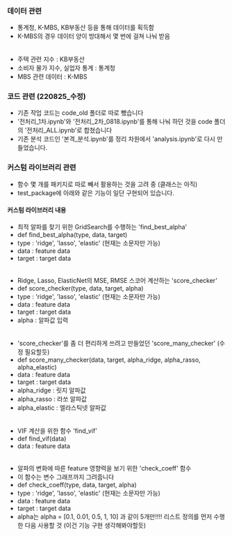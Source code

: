 ### 데이터 관련
- 통계청, K-MBS, KB부동산 등을 통해 데이터를 획득함
- K-MBS의 경우 데이터 양이 방대해서 몇 번에 걸쳐 나눠 받음
######
- 주택 관련 지수 : KB부동산
- 소비자 물가 지수, 실업자 통계 : 통계청
- MBS 관련 데이터 : K-MBS

### 코드 관련 (220825_수정)
- 기존 작업 코드는 code_old 폴더로 따로 뺐습니다
- '전처리_1차.ipynb'와 '전처리_2차_0818.ipynb'를 통해 나눠 하던 것을 code 폴더의 '전처리_ALL.ipynb'로 합쳤습니다
- 기존 분석 코드인 '본격_분석.ipynb'를 정리 차원에서 'analysis.ipynb'로 다시 만들었습니다.

### 커스텀 라이브러리 관련
- 함수 몇 개를 패키지로 따로 빼서 활용하는 것을 고려 중 (클래스는 아직)
- test_package에 아래와 같은 기능이 일단 구현되어 있습니다.

#### 커스텀 라이브러리 내용
- 최적 알파를 찾기 위한 GridSearch를 수행하는 'find_best_alpha'
- def find_best_alpha(type, data, target)
- type : 'ridge', 'lasso', 'elastic' (현재는 소문자만 가능)
- data : feature data
- target : target data
######
- Ridge, Lasso, ElasticNet의 MSE, RMSE 스코어 계산하는 'score_checker'
- def score_checker(type, data, target, alpha)
- type : 'ridge', 'lasso', 'elastic' (현재는 소문자만 가능)
- data : feature data
- target : target data
- alpha : 알파값 입력
######
- 'score_checker'를 좀 더 편리하게 쓰려고 만들었던 'score_many_checker' (수정 필요할듯)
- def score_many_checker(data, target, alpha_ridge, alpha_rasso, alpha_elastic)
- data : feature data
- target : target data
- alpha_ridge : 릿지 알파값
- alpha_rasso : 라쏘 알파값
- alpha_elastic : 엘라스틱넷 알파값
######
- VIF 계산을 위한 함수 'find_vif'
- def find_vif(data)
- data : feature data
######
- 알파의 변화에 따른 feature 영향력을 보기 위한 'check_coeff' 함수
- 이 함수는 변수 그래프까지 그려줍니다
- def check_coeff(type, data, target, alpha)
- type : 'ridge', 'lasso', 'elastic' (현재는 소문자만 가능)
- data : feature data
- target : target data
- alpha는 alpha = [0.1, 0.01, 0.5, 1, 10] 과 같이 5개만!!!! 리스트 정의를 먼저 수행한 다음 사용할 것 (이건 기능 구현 생각해봐야할듯)